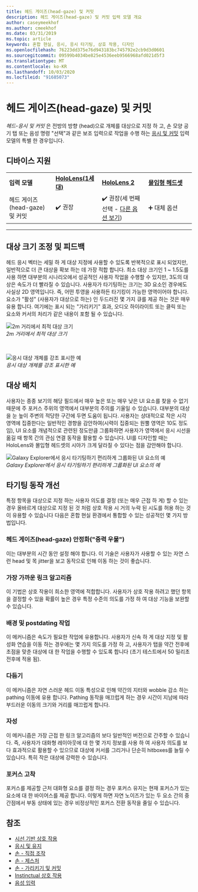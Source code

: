 ```yaml
---
title: 헤드 게이즈(head-gaze) 및 커밋
description: 헤드 게이즈(head-gaze) 및 커밋 입력 모델 개요
author: caseymeekhof
ms.author: cmeekhof
ms.date: 03/31/2019
ms.topic: article
keywords: 혼합 현실, 응시, 응시 타기팅, 상호 작용, 디자인
ms.openlocfilehash: 76223dd375e76d943183bc745792e2cb9d3d0601
ms.sourcegitcommit: 09599b4034be825e4536eeb9566968afd021d5f3
ms.translationtype: MT
ms.contentlocale: ko-KR
ms.lasthandoff: 10/03/2020
ms.locfileid: "91685073"
---
```

# <a name="head-gaze-and-commit"></a>헤드 게이즈(head-gaze) 및 커밋
_헤드-응시 및 커밋_ 은 전방의 방향 (head)으로 개체를 대상으로 지정 하 고, 손 모양 공기 탭 또는 음성 명령 "선택"과 같은 보조 입력으로 작업을 수행 하는 [응시 및 커밋](gaze-and-commit.md) 입력 모델의 특별 한 경우입니다. 

## <a name="device-support"></a>디바이스 지원

<table>
    <colgroup>
    <col width="25%" />
    <col width="25%" />
    <col width="25%" />
    <col width="25%" />
    </colgroup>
    <tr>
        <td><strong>입력 모델</strong></td>
        <td><a href="../hololens-hardware-details.md"><strong>HoloLens(1세대)</strong></a></td>
        <td><a href="https://docs.microsoft.com/hololens/hololens2-hardware"><strong>HoloLens 2</strong></td>
        <td><a href="../discover/immersive-headset-hardware-details.md"><strong>몰입형 헤드셋</strong></a></td>
    </tr>
     <tr>
        <td>헤드 게이즈(head-gaze) 및 커밋</td>
        <td>✔️ 권장</td>
        <td>✔️ 권장(세 번째 선택 - <a href="interaction-fundamentals.md">다른 옵션 보기</a>)</td>
        <td>➕ 대체 옵션</td>
    </tr>
</table>

---

## <a name="target-sizing-and-feedback"></a>대상 크기 조정 및 피드백
헤드 응시 벡터는 세밀 하 게 대상 지정에 사용할 수 있도록 반복적으로 표시 되었지만, 일반적으로 더 큰 대상을 확보 하는 데 가장 적합 합니다. 최소 대상 크기인 1 ~ 1.5도를 사용 하면 대부분의 시나리오에서 성공적인 사용자 작업을 수행할 수 있지만, 3도의 대상은 속도가 더 빨라질 수 있습니다. 사용자가 타기팅하는 크기는 3D 요소인 경우에도 사실상 2D 영역입니다. 즉, 어떤 투영을 사용하든 타기킹이 가능한 영역이어야 합니다. 요소가 "활성" (사용자가 대상으로 하는) 인 두드러진 몇 가지 큐를 제공 하는 것은 매우 유용 합니다. 여기에는 표시 되는 "가리키기" 효과, 오디오 하이라이트 또는 클릭 또는 요소와 커서의 처리가 같은 내용이 포함 될 수 있습니다.

![2m 거리에서 최적 대상 크기](images/gazetargeting-size-1000px.jpg)<br>
*2m 거리에서 최적 대상 크기*

<br>

![응시 대상 개체를 강조 표시한 예](images/gazetargeting-highlighting-940px.jpg)<br>
*응시 대상 개체를 강조 표시한 예*

## <a name="target-placement"></a>대상 배치
사용자는 종종 보기의 해당 필드에서 매우 높은 또는 매우 낮은 UI 요소를 찾을 수 없기 때문에 주 포커스 주위의 영역에서 대부분의 주의를 기울일 수 있습니다. 대부분의 대상을 눈 높이 주변의 적당한 구간에 두면 도움이 됩니다. 사용자는 상대적으로 작은 시각 영역에 집중한다는 일반적인 경향을 감안하여(시력이 집중되는 원뿔 영역은 10도 정도임), UI 요소를 개념적으로 관련된 정도만큼 그룹화하면 사용자가 영역에서 응시 시선을 옮길 때 항목 간의 관심 연결 동작을 활용할 수 있습니다. UI를 디자인할 때는 HoloLens와 몰입형 헤드셋의 시야가 크게 달라질 수 있다는 점을 감안해야 합니다.

![Galaxy Explorer에서 응시 타기팅하기 편리하게 그룹화된 UI 요소의 예](images/gazetargeting-grouping-1000px.jpg)<br>
*Galaxy Explorer에서 응시 타기팅하기 편리하게 그룹화된 UI 요소의 예*

## <a name="improving-targeting-behaviors"></a>타기팅 동작 개선
특정 항목을 대상으로 지정 하는 사용자 의도를 결정 (또는 매우 근접 하 게) 할 수 있는 경우 올바르게 대상으로 지정 된 것 처럼 상호 작용 시 거의 누락 된 시도를 허용 하는 것이 유용할 수 있습니다 다음은 혼합 현실 환경에서 통합할 수 있는 성공적인 몇 가지 방법입니다.

### <a name="head-gaze-stabilization-gravity-wells"></a>헤드 게이즈(head-gaze) 안정화("중력 우물")
이는 대부분의 시간 동안 설정 해야 합니다. 이 기술은 사용자가 사용할 수 있는 자연 스런 head 및 목 jitter을 보고 동작으로 인해 이동 하는 것이 좋습니다.

### <a name="closest-link-algorithms"></a>가장 가까운 링크 알고리즘
이 기법은 상호 작용이 희소한 영역에 적합합니다. 사용자가 상호 작용 하려고 했던 항목을 결정할 수 있을 확률이 높은 경우 특정 수준의 의도를 가정 하 여 대상 기능을 보완할 수 있습니다.

### <a name="backdating-and-postdating-actions"></a>배경 및 postdating 작업
이 메커니즘은 속도가 필요한 작업에 유용합니다. 사용자가 신속 하 게 대상 지정 및 활성화 연습을 이동 하는 경우에는 몇 가지 의도를 가정 하 고, 사용자가 탭을 약간 전후에 초점을 맞춘 대상에 대 한 작업을 수행할 수 있도록 합니다 (초기 테스트에서 50 밀리초 전후에 적용 됨).

### <a name="smoothing"></a>다듬기
이 메커니즘은 자연 스러운 헤드 이동 특성으로 인해 약간의 지터와 wobble 감소 하는 pathing 이동에 유용 합니다. Pathing 동작을 매끄럽게 하는 경우 시간이 지남에 따라 부드러운 이동의 크기와 거리를 매끄럽게 합니다.

### <a name="magnetism"></a>자성
이 메커니즘은 가장 근접 한 링크 알고리즘의 보다 일반적인 버전으로 간주할 수 있습니다. 즉, 사용자가 대화형 레이아웃에 대 한 몇 가지 정보를 사용 하 여 사용자 의도를 보다 효과적으로 활용할 수 있으므로 대상에 커서를 그리거나 단순히 hitboxes를 늘릴 수 있습니다. 특히 작은 대상에 강력한 수 있습니다.

### <a name="focus-stickiness"></a>포커스 고착
포커스를 제공할 근처 대화형 요소를 결정 하는 경우 포커스 유지는 현재 포커스가 있는 요소에 대 한 바이어스를 제공 합니다. 이렇게 하면 자연 노이즈가 있는 두 요소 간의 중간점에서 부동 상태에 있는 경우 비정상적인 포커스 전환 동작을 줄일 수 있습니다.


## <a name="see-also"></a>참조
* [시선 기반 상호 작용](eye-gaze-interaction.md)
* [응시 및 유지](gaze-and-dwell.md)
* [손 - 직접 조작](direct-manipulation.md)
* [손 - 제스처](gaze-and-commit.md#composite-gestures)
* [손 - 가리키기 및 커밋](point-and-commit.md)
* [Instinctual 상호 작용](interaction-fundamentals.md)
* [음성 입력 ](voice-input.md)



